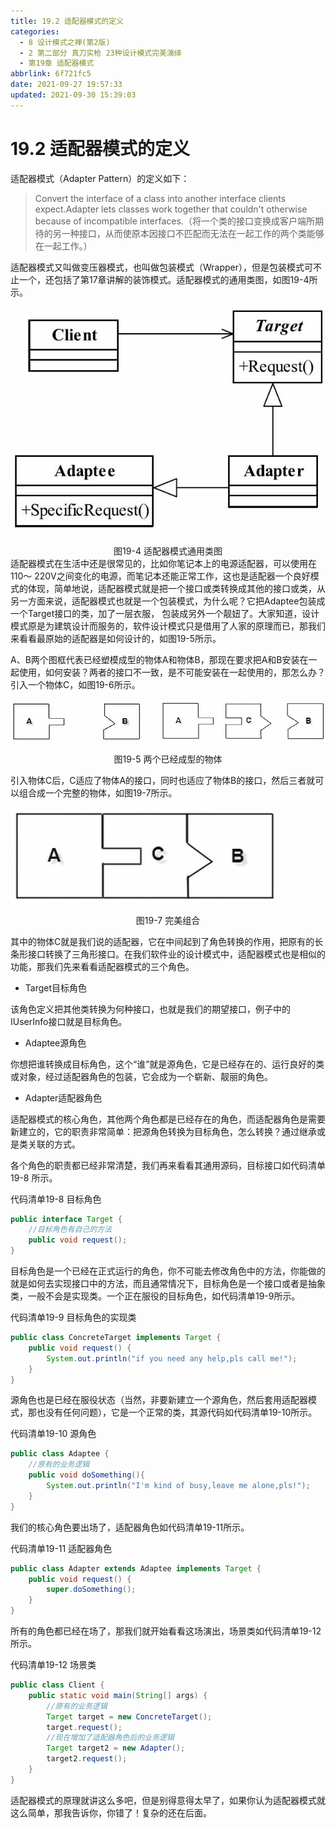 ```yaml
---
title: 19.2 适配器模式的定义
categories:
  - 8 设计模式之禅(第2版)
  - 2 第二部分 真刀实枪 23种设计模式完美演绎
  - 第19章 适配器模式
abbrlink: 6f721fc5
date: 2021-09-27 19:57:33
updated: 2021-09-30 15:39:03
---
```

# 19.2 适配器模式的定义
适配器模式（Adapter Pattern）的定义如下：
> Convert the interface of a class into another interface clients expect.Adapter lets classes work together that couldn't otherwise because of incompatible interfaces.（将一个类的接口变换成客户端所期待的另一种接口，从而使原本因接口不匹配而无法在一起工作的两个类能够在一起工作。）

适配器模式又叫做变压器模式，也叫做包装模式（Wrapper），但是包装模式可不止一个，还包括了第17章讲解的装饰模式。适配器模式的通用类图，如图19-4所示。

![image-20210929162035428](https://raw.githubusercontent.com/lanlan2017/images/master/Blog/Sum/20210929162035.png)

<center>图19-4 适配器模式通用类图</center>
适配器模式在生活中还是很常见的，比如你笔记本上的电源适配器，可以使用在110～ 220V之间变化的电源，而笔记本还能正常工作，这也是适配器一个良好模式的体现，简单地说，适配器模式就是把一个接口或类转换成其他的接口或类，从另一方面来说，适配器模式也就是一个包装模式，为什么呢？它把Adaptee包装成一个Target接口的类，加了一层衣服， 包装成另外一个靓妞了。大家知道，设计模式原是为建筑设计而服务的，软件设计模式只是借用了人家的原理而已，那我们来看看最原始的适配器是如何设计的，如图19-5所示。

A、B两个图框代表已经塑模成型的物体A和物体B，那现在要求把A和B安装在一起使用，如何安装？两者的接口不一致，是不可能安装在一起使用的，那怎么办？引入一个物体C，如图19-6所示。

![image-20210929162142279](https://raw.githubusercontent.com/lanlan2017/images/master/Blog/Sum/20210929162142.png)

<center>图19-5 两个已经成型的物体</center>

引入物体C后，C适应了物体A的接口，同时也适应了物体B的接口，然后三者就可以组合成一个完整的物体，如图19-7所示。

![image-20210929162925512](https://raw.githubusercontent.com/lanlan2017/images/master/Blog/Sum/20210929162925.png)

<center>图19-7 完美组合</center>

其中的物体C就是我们说的适配器，它在中间起到了角色转换的作用，把原有的长条形接口转换了三角形接口。在我们软件业的设计模式中，适配器模式也是相似的功能，那我们先来看看适配器模式的三个角色。

- Target目标角色

该角色定义把其他类转换为何种接口，也就是我们的期望接口，例子中的IUserInfo接口就是目标角色。

- Adaptee源角色

你想把谁转换成目标角色，这个“谁”就是源角色，它是已经存在的、运行良好的类或对象，经过适配器角色的包装，它会成为一个崭新、靓丽的角色。

- Adapter适配器角色

适配器模式的核心角色，其他两个角色都是已经存在的角色，而适配器角色是需要新建立的，它的职责非常简单：把源角色转换为目标角色，怎么转换？通过继承或是类关联的方式。

各个角色的职责都已经非常清楚，我们再来看看其通用源码，目标接口如代码清单19-8 所示。

代码清单19-8 目标角色
```java
public interface Target {
    //目标角色有自己的方法
    public void request();
}
```
目标角色是一个已经在正式运行的角色，你不可能去修改角色中的方法，你能做的就是如何去实现接口中的方法，而且通常情况下，目标角色是一个接口或者是抽象类，一般不会是实现类。一个正在服役的目标角色，如代码清单19-9所示。

代码清单19-9 目标角色的实现类
```java
public class ConcreteTarget implements Target {
    public void request() {
        System.out.println("if you need any help,pls call me!");
    }
}
```
源角色也是已经在服役状态（当然，非要新建立一个源角色，然后套用适配器模式，那也没有任何问题），它是一个正常的类，其源代码如代码清单19-10所示。

代码清单19-10 源角色
```java
public class Adaptee {
    //原有的业务逻辑
    public void doSomething(){
        System.out.println("I'm kind of busy,leave me alone,pls!");
    }
}
```
我们的核心角色要出场了，适配器角色如代码清单19-11所示。

代码清单19-11 适配器角色
```java
public class Adapter extends Adaptee implements Target {
    public void request() {
        super.doSomething();
    }
}
```
所有的角色都已经在场了，那我们就开始看看这场演出，场景类如代码清单19-12所示。

代码清单19-12 场景类
```java
public class Client {
    public static void main(String[] args) {
        //原有的业务逻辑
        Target target = new ConcreteTarget();
        target.request();
        //现在增加了适配器角色后的业务逻辑
        Target target2 = new Adapter();
        target2.request();
    }
}
```
适配器模式的原理就讲这么多吧，但是别得意得太早了，如果你认为适配器模式就这么简单，那我告诉你，你错了！复杂的还在后面。
